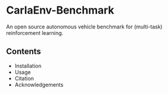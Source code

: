 # CarlaEnv-Benchmark

An open source autonomous vehicle benchmark for (multi-task) reinforcement learning.


## Contents

- Installation
- Usage
- Citation
- Acknowledgements
